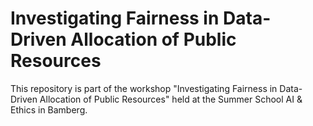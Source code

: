 # Investigating Fairness in Data-Driven Allocation of Public Resources

This repository is part of the workshop "Investigating Fairness in Data-Driven Allocation of Public Resources" held at the Summer School AI & Ethics in Bamberg.
